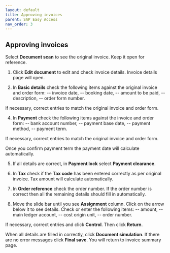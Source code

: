 ```yaml
---
layout: default
title: Approving invoices
parent: SAP Easy Access
nav_order: 3
---
```


## Approving invoices 

Select **Document scan** to see the original invoice. Keep it open for reference.

1.	Click **Edit document** to edit and check invoice details. Invoice details page will open.

3.	In **Basic details** check the following items against the original invoice and order form:
--	invoice date, 
--	booking date, 
--	amount to be paid, 
--	description,
--	order form number.

If necessary, correct entries to match the original invoice and order form.

4.	In **Payment** check the following items against the invoice and order form:
--	bank account number,
--  payment base date, 
--	payment method,
--	payment term.

If necessary, correct entries to match the original invoice and order form.

Once you confirm payment term the payment date will calculate automatically.

5.	If all details are correct, in **Payment lock** select **Payment clearance**.

6.	In **Tax** check if the **Tax code** has been entered correctly as per original invoice. Tax amount will calculate automatically.

7.	In **Order reference** check the order number. If the order number is correct then all the remaining details should fill in automatically.

8.	Move the slide bar until you see **Assignment** column. Click on the arrow below it to see details.
Check or enter the following items:
--	amount,
--	main ledger account,
--	cost origin unit,
--	order number.

If necessary, correct entries and click **Control**. Then click **Return**.

When all details are filled in correctly, click **Document simulation**.
If there are no error messages click **Final save**.
You will return to invoice summary page. 
